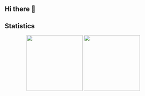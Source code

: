 ## Hi there 👋

<!--
**SimenYY/SimenYY** is a ✨ _special_ ✨ repository because its `README.md` (this file) appears on your GitHub profile.

Here are some ideas to get you started:

- 🔭 I’m currently working on ...
- 🌱 I’m currently learning ...
- 👯 I’m looking to collaborate on ...
- 🤔 I’m looking for help with ...
- 💬 Ask me about ...
- 📫 How to reach me: ...
- 😄 Pronouns: ...
- ⚡ Fun fact: ...
-->

## Statistics
<p align="center">
  <img src="https://github-readme-stats.vercel.app/api?username=SimenYY&show_icons=true" style="height: 180px;"/>
  <img src="https://github-readme-stats.vercel.app/api/top-langs/?username=SimenYY&layout=compact" style="height: 180px;"/>
</p>
